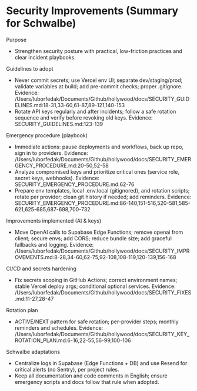 # Security Improvements (Summary for Schwalbe)

Purpose
- Strengthen security posture with practical, low-friction practices and clear incident playbooks.

Guidelines to adopt
- Never commit secrets; use Vercel env UI; separate dev/staging/prod; validate variables at build; add pre-commit checks; proper .gitignore. Evidence: /Users/luborfedak/Documents/Github/hollywood/docs/SECURITY_GUIDELINES.md:18-31,33-60,61-87,89-121,140-153
- Rotate API keys regularly and after incidents; follow a safe rotation sequence and verify before revoking old keys. Evidence: SECURITY_GUIDELINES.md:123-139

Emergency procedure (playbook)
- Immediate actions: pause deployments and workflows, back up repo, sign in to providers. Evidence: /Users/luborfedak/Documents/Github/hollywood/docs/SECURITY_EMERGENCY_PROCEDURE.md:20-50,52-58
- Analyze compromised keys and prioritize critical ones (service role, secret keys, webhooks). Evidence: SECURITY_EMERGENCY_PROCEDURE.md:62-76
- Prepare env templates, local .env.local (gitignored), and rotation scripts; rotate per provider; clean git history if needed; add reminders. Evidence: SECURITY_EMERGENCY_PROCEDURE.md:86-140,151-516,520-581,585-621,625-685,687-698,700-732

Improvements implemented (AI & keys)
- Move OpenAI calls to Supabase Edge Functions; remove openai from client; secure envs; add CORS; reduce bundle size; add graceful fallbacks and logging. Evidence: /Users/luborfedak/Documents/Github/hollywood/docs/SECURITY_IMPROVEMENTS.md:8-28,34-60,62-75,92-108,108-119,120-139,156-168

CI/CD and secrets hardening
- Fix secrets scoping in GitHub Actions; correct environment names; stable Vercel deploy args; conditional optional services. Evidence: /Users/luborfedak/Documents/Github/hollywood/docs/SECURITY_FIXES.md:11-27,28-47

Rotation plan
- ACTIVE/NEXT pattern for safe rotation; per-provider steps; monthly reminders and schedules. Evidence: /Users/luborfedak/Documents/Github/hollywood/docs/SECURITY_KEY_ROTATION_PLAN.md:6-16,22-55,56-99,100-106

Schwalbe adaptations
- Centralize logs in Supabase (Edge Functions + DB) and use Resend for critical alerts (no Sentry), per project rules.
- Keep all documentation and code comments in English; ensure emergency scripts and docs follow that rule when adopted.


